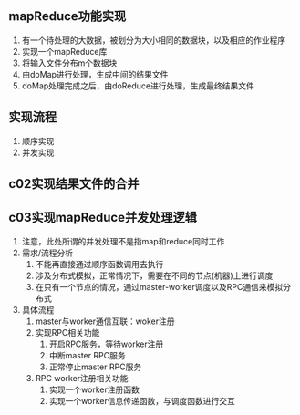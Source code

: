 ## mapReduce功能实现
1. 有一个待处理的大数据，被划分为大小相同的数据块，以及相应的作业程序
2. 实现一个mapReduce库
3. 将输入文件分布m个数据块
4. 由doMap进行处理，生成中间的结果文件
5. doMap处理完成之后，由doReduce进行处理，生成最终结果文件

## 实现流程
1. 顺序实现
2. 并发实现

## c02实现结果文件的合并
## c03实现mapReduce并发处理逻辑
1. 注意，此处所谓的并发处理不是指map和reduce同时工作
2. 需求/流程分析
    1. 不能再直接通过顺序函数调用去执行
    2. 涉及分布式模拟，正常情况下，需要在不同的节点(机器)上进行调度
    3. 在只有一个节点的情况，通过master-worker调度以及RPC通信来模拟分布式
3. 具体流程
    1. master与worker通信互联：woker注册
    2. 实现RPC相关功能
        1. 开启RPC服务，等待worker注册
        2. 中断master RPC服务
        3. 正常停止master RPC服务
    3. RPC worker注册相关功能
        1. 实现一个worker注册函数
        2. 实现一个worker信息传递函数，与调度函数进行交互